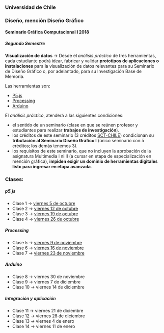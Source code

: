 ### Universidad de Chile
### Diseño, mención Diseño Gráfico
#### Seminario Gráfica Computacional I 2018
##### Segundo Semestre

**Visualización de datos** → Desde el *análisis práctico* de tres herramientas, cada estudiante podrá idear, fabricar y validar **prototipos de aplicaciones o instalaciones** para la visualización de datos relevantes para su Seminario de Diseño Gráfico o, por adelantado, para su Investigación Base de Memoria.

Las herramientas son: 

- [P5.js](https://p5js.org/es/)
- [Processing](https://processing.org/)
- [Arduino](https://www.arduino.cc/)

El *análisis práctico*, atenderá a las siguientes condiciones: 

- el sentido de un seminario (clase en que se reúnen profesor y estudiantes  para realizar **trabajos de investigación**).
- los créditos de este seminario (3 créditos [SCT-CHILE](http://sct-chile.consejoderectores.cl/que_es_sct_chile.php)) condicionan su **tributación al Seminario Diseño Gráfico I** (único seminario con 5 créditos; los demás tenemos 3).
- los requisitos de este seminario, que no incluyen la aprobación de la asignatura Multimedia I ni II (a cursar en etapa de especialización en mención gráfica), **impiden exigir un dominio de herramientas digitales listo para ingresar en etapa avanzada**.

### Clases: 

##### p5.js

- Clase 1 → [viernes 5 de octubre](https://github.com/profesorfaco/DGP502-2018/tree/gh-pages/clase_1005)
- Clase 2 → [viernes 12 de octubre](https://github.com/profesorfaco/DGP502-2018/tree/gh-pages/clase_1011)
- Clase 3 → [viernes 19 de octubre](https://github.com/profesorfaco/DGP502-2018/tree/gh-pages/clase_1019)
- Clase 4 → [viernes 26 de octubre](https://github.com/profesorfaco/DGP502-2018/tree/gh-pages/clase_1026)

##### Processing

- Clase 5 → [viernes 9 de noviembre](https://github.com/profesorfaco/DGP502-2018/tree/gh-pages/clase_1109)
- Clase 6 → [viernes 16 de noviembre](https://github.com/profesorfaco/DGP502-2018/tree/gh-pages/clase_1116)
- Clase 7 → [viernes 23 de noviembre](https://github.com/profesorfaco/DGP502-2018/tree/gh-pages/clase_1123)

##### Arduino

- Clase 8 → viernes 30 de noviembre
- Clase 9 → viernes 7 de diciembre
- Clase 10 → viernes 14 de diciembre

##### Integración y aplicación

- Clase 11 → viernes 21 de diciembre
- Clase 12 → viernes 28 de diciembre
- Clase 13 → viernes 4 de enero
- Clase 14 → viernes 11 de enero
